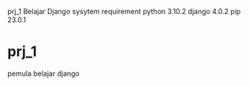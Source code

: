 prj_1
Belajar Django
sysytem requirement
    python 3.10.2
    django 4.0.2
    pip 23.0.1
# prj_1
pemula belajar django

